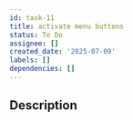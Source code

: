 ```yaml
---
id: task-11
title: activate menu buttons
status: To Do
assignee: []
created_date: '2025-07-09'
labels: []
dependencies: []
---
```


## Description
